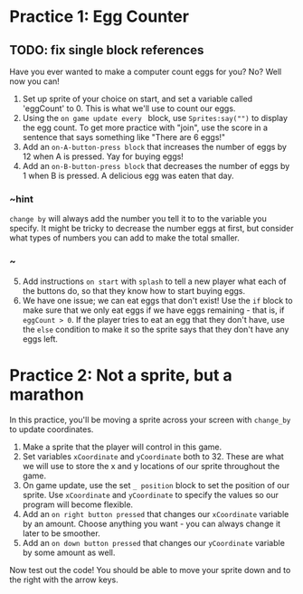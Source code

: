# Practice 1: Egg Counter

## TODO: fix single block references

Have you ever wanted to make a computer count eggs for you? No? Well now you can!

1. Set up sprite of your choice on start, and set a variable called 'eggCount' to 0. This is what we'll use to count our eggs.
2. Using the `on game update every ` block, use `Sprites:say("")` to display the egg count. To get more practice with "join", use the score in a sentence that says something like "There are 6 eggs!"
3. Add an `on-A-button-press block` that increases the number of eggs by 12 when A is pressed. Yay for buying eggs!
4. Add an `on-B-button-press block` that decreases the number of eggs by 1 when B is pressed. A delicious egg was eaten that day.
### ~hint

`change by` will always add the number you tell it to to the variable you specify. It might be tricky to decrease the number eggs at first, but consider what types of numbers you can add to make the total smaller.

### ~
5. Add instructions `on start` with `splash` to tell a new player what each of the buttons do, so that they know how to start buying eggs.
6. We have one issue; we can eat eggs that don't exist! Use the `if` block to make sure that we only eat eggs if we have eggs remaining - that is, if `eggCount > 0`. If the player tries to eat an egg that they don't have, use the `else` condition to make it so the sprite says that they don't have any eggs left.

# Practice 2: Not a sprite, but a marathon

In this practice, you'll be moving a sprite across your screen with `change_by` to update coordinates.

1. Make a sprite that the player will control in this game.
2. Set variables `xCoordinate` and `yCoordinate` both to 32. These are what we will use to store the x and y locations of our sprite throughout the game.
3. On game update, use the set `_ position` block to set the position of our sprite. Use `xCoordinate` and `yCoordinate` to specify the values so our program will become flexible.
4. Add an `on right button pressed` that changes our `xCoordinate` variable by an amount. Choose anything you want - you can always change it later to be smoother.
5. Add an `on down button pressed` that changes our `yCoordinate` variable by some amount as well.

Now test out the code! You should be able to move your sprite down and to the right with the arrow keys.